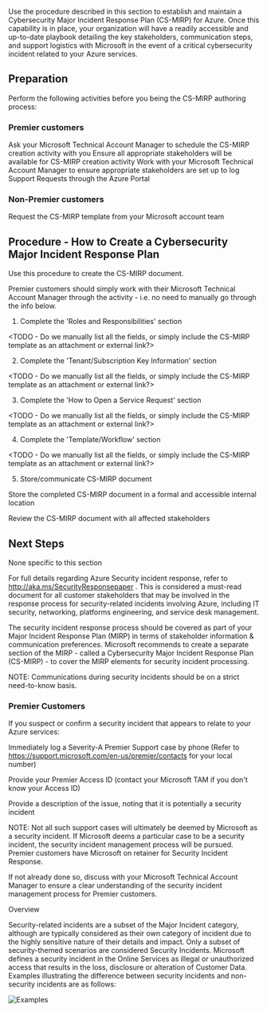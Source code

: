 Use the procedure described in this section to establish and maintain a Cybersecurity Major Incident Response Plan (CS-MIRP) for Azure. Once this capability is in place, your organization will have a readily accessible and up-to-date playbook detailing the key stakeholders, communication steps, and support logistics with Microsoft in the event of a critical cybersecurity incident related to your Azure services. 

 

## Preparation 

Perform the following activities before you being the CS-MIRP authoring process: 

 
### Premier customers 

Ask your Microsoft Technical Account Manager to schedule the CS-MIRP creation activity with you 
Ensure all appropriate stakeholders will be available for CS-MIRP creation activity 
Work with your Microsoft Technical Account Manager to ensure appropriate stakeholders are set up to log Support Requests through the Azure Portal  

### Non-Premier customers 

Request the CS-MIRP template from your Microsoft account team 

 
## Procedure - How to Create a Cybersecurity Major Incident Response Plan 

Use this procedure to create the CS-MIRP document. 

 

Premier customers should simply work with their Microsoft Technical Account Manager through the activity - i.e. no need to manually go through the info below. 

 

1. Complete the 'Roles and Responsibilities' section 

<TODO - Do we manually list all the fields, or simply include the CS-MIRP template as an attachment or external link?> 

 

2. Complete the 'Tenant/Subscription Key Information' section 

<TODO - Do we manually list all the fields, or simply include the CS-MIRP template as an attachment or external link?> 

 

3. Complete the 'How to Open a Service Request' section 

<TODO - Do we manually list all the fields, or simply include the CS-MIRP template as an attachment or external link?> 

 

4. Complete the 'Template/Workflow' section 

<TODO - Do we manually list all the fields, or simply include the CS-MIRP template as an attachment or external link?> 

 

5. Store/communicate CS-MIRP document 

Store the completed CS-MIRP document in a formal and accessible internal location 

Review the CS-MIRP document with all affected stakeholders 

 

## Next Steps 

None specific to this section 

 For full details regarding Azure Security incident response, refer to http://aka.ms/SecurityResponsepaper . This is considered a must-read document for all customer stakeholders that may be involved in the response process for security-related incidents involving Azure, including IT security, networking, platforms engineering, and service desk management. 

 

The security incident response process should be covered as part of your Major Incident Response Plan (MIRP) in terms of stakeholder information & communication preferences. Microsoft recommends to create a separate section of the MIRP - called a Cybersecurity Major Incident Response Plan (CS-MIRP) - to cover the MIRP elements for security incident processing. 

 

NOTE: Communications during security incidents should be on a strict need-to-know basis. 

 

### Premier Customers 

If you suspect or confirm a security incident that appears to relate to your Azure services: 

Immediately log a Severity-A Premier Support case by phone (Refer to https://support.microsoft.com/en-us/premier/contacts for your local number) 

Provide your Premier Access ID (contact your Microsoft TAM if you don't know your Access ID) 

Provide a description of the issue, noting that it is potentially a security incident 

 

NOTE: Not all such support cases will ultimately be deemed by Microsoft as a security incident. If Microsoft deems a particular case to be a security incident, the security incident management process will be pursued. Premier customers have Microsoft on retainer for Security Incident Response. 

 

If not already done so, discuss with your Microsoft Technical Account Manager to ensure a clear understanding of the security incident management process for Premier customers. 

 
Overview 

Security-related incidents are a subset of the Major Incident category, although are typically considered as their own category of incident due to the highly sensitive nature of their details and impact. Only a subset of security-themed scenarios are considered Security Incidents. Microsoft defines a security incident in the Online Services as illegal or unauthorized access that results in the loss, disclosure or alteration of Customer Data. Examples illustrating the difference between security incidents and non-security incidents are as follows: 


![Examples](https://github.com/alvarovitta/Management-and-Operations-/blob/master/_images/Examples.PNG)
